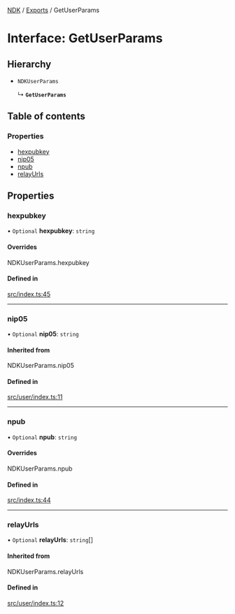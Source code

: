 [NDK](../README.md) / [Exports](../modules.md) / GetUserParams

# Interface: GetUserParams

## Hierarchy

- `NDKUserParams`

  ↳ **`GetUserParams`**

## Table of contents

### Properties

- [hexpubkey](GetUserParams.md#hexpubkey)
- [nip05](GetUserParams.md#nip05)
- [npub](GetUserParams.md#npub)
- [relayUrls](GetUserParams.md#relayurls)

## Properties

### hexpubkey

• `Optional` **hexpubkey**: `string`

#### Overrides

NDKUserParams.hexpubkey

#### Defined in

[src/index.ts:45](https://github.com/nostr-dev-kit/ndk/blob/db9bb3b/src/index.ts#L45)

___

### nip05

• `Optional` **nip05**: `string`

#### Inherited from

NDKUserParams.nip05

#### Defined in

[src/user/index.ts:11](https://github.com/nostr-dev-kit/ndk/blob/db9bb3b/src/user/index.ts#L11)

___

### npub

• `Optional` **npub**: `string`

#### Overrides

NDKUserParams.npub

#### Defined in

[src/index.ts:44](https://github.com/nostr-dev-kit/ndk/blob/db9bb3b/src/index.ts#L44)

___

### relayUrls

• `Optional` **relayUrls**: `string`[]

#### Inherited from

NDKUserParams.relayUrls

#### Defined in

[src/user/index.ts:12](https://github.com/nostr-dev-kit/ndk/blob/db9bb3b/src/user/index.ts#L12)
